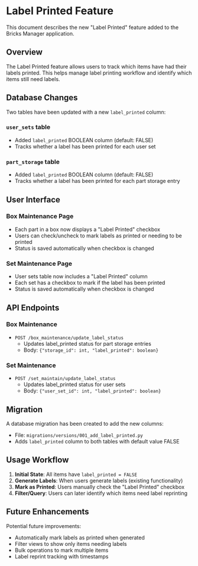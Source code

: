 # Label Printed Feature

This document describes the new "Label Printed" feature added to the Bricks Manager application.

## Overview

The Label Printed feature allows users to track which items have had their labels printed. This helps manage label printing workflow and identify which items still need labels.

## Database Changes

Two tables have been updated with a new `label_printed` column:

### `user_sets` table
- Added `label_printed` BOOLEAN column (default: FALSE)
- Tracks whether a label has been printed for each user set

### `part_storage` table  
- Added `label_printed` BOOLEAN column (default: FALSE)
- Tracks whether a label has been printed for each part storage entry

## User Interface

### Box Maintenance Page
- Each part in a box now displays a "Label Printed" checkbox
- Users can check/uncheck to mark labels as printed or needing to be printed
- Status is saved automatically when checkbox is changed

### Set Maintenance Page
- User sets table now includes a "Label Printed" column
- Each set has a checkbox to mark if the label has been printed
- Status is saved automatically when checkbox is changed

## API Endpoints

### Box Maintenance
- `POST /box_maintenance/update_label_status`
  - Updates label_printed status for part storage entries
  - Body: `{"storage_id": int, "label_printed": boolean}`

### Set Maintenance  
- `POST /set_maintain/update_label_status`
  - Updates label_printed status for user sets
  - Body: `{"user_set_id": int, "label_printed": boolean}`

## Migration

A database migration has been created to add the new columns:
- File: `migrations/versions/001_add_label_printed.py`
- Adds `label_printed` column to both tables with default value FALSE

## Usage Workflow

1. **Initial State**: All items have `label_printed = FALSE`
2. **Generate Labels**: When users generate labels (existing functionality)
3. **Mark as Printed**: Users manually check the "Label Printed" checkbox
4. **Filter/Query**: Users can later identify which items need label reprinting

## Future Enhancements

Potential future improvements:
- Automatically mark labels as printed when generated
- Filter views to show only items needing labels
- Bulk operations to mark multiple items
- Label reprint tracking with timestamps